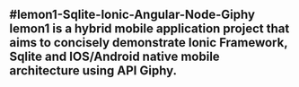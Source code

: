 #lemon1-Sqlite-Ionic-Angular-Node-Giphy
lemon1 is a hybrid mobile application project that aims to
concisely demonstrate Ionic Framework, Sqlite and IOS/Android 
native mobile architecture using API Giphy.
----